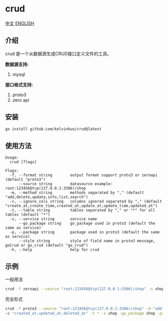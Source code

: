 # crud

[中文](https://github.com/kelvinkuo/crud/blob/main/README_CHINESE.md)
[ENGLISH](https://github.com/kelvinkuo/crud)

## 介绍
crud 是一个从数据源生成CRUD接口定义文件的工具。

**数据源支持:**
1. mysql

**接口格式支持:**
1. proto3
2. zero api

## 安装
```bash
go install github.com/kelvinkuo/crud@latest
```

## 使用方法

```
Usage:
  crud [flags]

Flags:
  -f, --format string        output format support proto3 or zeroapi (default "proto3")
      --source string        datasource example: root:123456@tcp(127.0.0.1:3306)/shop
  -m, --method string        methods separated by "," (default "add,delete,update,info,list,search")
  -c, --ignore_cols string   columns ignored separated by "," (default "create_at,create_time,created_at,update_at,update_time,updated_at")
  -t, --table string         tables separated by "," or "*" for all tables (default "*")
  -s, --service string       service name
      --go_package string    go_package used in proto3 (default the same as service)
  -p, --package string       package used in proto3 (default the same as service)
      --style string         style of field name in proto3 message, goCrud or go_crud (default "go_crud")
  -h, --help                 help for crud
```

## 示例

一般用法
```bash
crud -f zeroapi --source "root:123456@tcp(127.0.0.1:3306)/shop" -s shop > shop.api
```

完全形式
```bash
crud -f proto3 --source "root:123456@tcp(127.0.0.1:3306)/shop" -m "add,delete,update,info,list,search" \
-c "created_at,updated_at,deleted_at" -t * -s shop -go_package shop -package "./shop" --style go_crud > shop_model.proto
```

